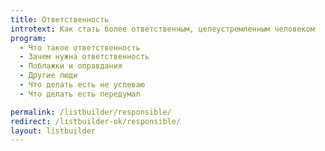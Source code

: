 ```yaml
---
title: Ответственность
introtext: Как стать более ответственным, целеустремленным человеком
program: 
  - Что такое ответственность
  - Зачем нужна ответственность
  - Поблажки и оправдания
  - Другие люди
  - Что делать есть не успеваю
  - Что делать есть передумал

permalink: /listbuilder/responsible/
redirect: /listbuilder-ok/responsible/
layout: listbuilder
---
```

